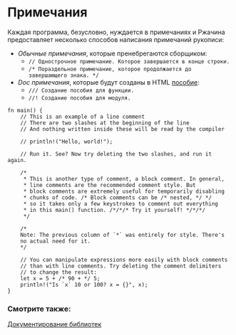 # Примечания

Каждая программа, безусловно, нуждается в примечаниях и
Ржачина предоставляет несколько способов написания примечаний рукописи:

- *Обычные примечания*, которые пренебрегаются сборщиком:
    - `// Однострочное примечание. Которое завершается в конце строки.`
    - `/* Пораздельное примечание, которое продолжается до завершающего знака. */`
- *Doc примечания*, которые будут созданы в HTML [пособие](../meta/doc.md):
    - `/// Создание пособия для функции.`
    - `//! Создание пособия для модуля.`

```rust,editable
fn main() {
    // This is an example of a line comment
    // There are two slashes at the beginning of the line
    // And nothing written inside these will be read by the compiler

    // println!("Hello, world!");

    // Run it. See? Now try deleting the two slashes, and run it again.

    /* 
     * This is another type of comment, a block comment. In general,
     * line comments are the recommended comment style. But
     * block comments are extremely useful for temporarily disabling
     * chunks of code. /* Block comments can be /* nested, */ */
     * so it takes only a few keystrokes to comment out everything
     * in this main() function. /*/*/* Try it yourself! */*/*/
     */

    /*
    Note: The previous column of `*` was entirely for style. There's
    no actual need for it.
    */

    // You can manipulate expressions more easily with block comments
    // than with line comments. Try deleting the comment delimiters
    // to change the result:
    let x = 5 + /* 90 + */ 5;
    println!("Is `x` 10 or 100? x = {}", x);
}

```

### Смотрите также:

[Документирование библиотек](../meta/doc.md)
